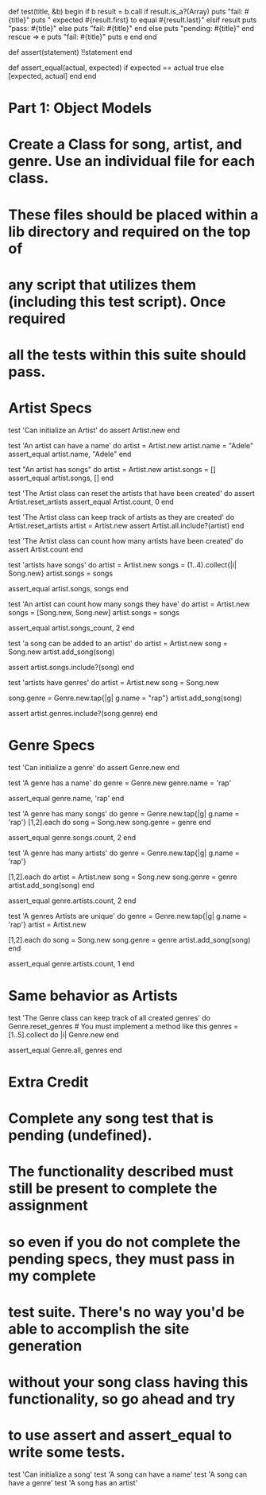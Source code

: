def test(title, &b)
  begin
    if b
      result = b.call
      if result.is_a?(Array)
        puts "fail: #{title}"
        puts "      expected #{result.first} to equal #{result.last}"
      elsif result
        puts "pass: #{title}"
      else
        puts "fail: #{title}"
      end
    else
      puts "pending: #{title}"
    end
  rescue => e
    puts "fail: #{title}"
    puts e
  end
end

def assert(statement)
  !!statement
end

def assert_equal(actual, expected)
  if expected == actual
    true
  else
    [expected, actual]
  end
end

# Part 1: Object Models

# Create a Class for song, artist, and genre. Use an individual file for each class.
# These files should be placed within a lib directory and required on the top of
# any script that utilizes them (including this test script). Once required
# all the tests within this suite should pass.

# Artist Specs
test 'Can initialize an Artist' do
  assert Artist.new
end

test 'An artist can have a name' do
  artist = Artist.new
  artist.name = "Adele"
  assert_equal artist.name, "Adele"
end

test "An artist has songs" do
  artist = Artist.new
  artist.songs = []
  assert_equal artist.songs, []
end

test 'The Artist class can reset the artists that have been created' do
  assert Artist.reset_artists
  assert_equal Artist.count, 0
end

test 'The Artist class can keep track of artists as they are created' do
  Artist.reset_artists
  artist = Artist.new
  assert Artist.all.include?(artist)
end

test 'The Artist class can count how many artists have been created' do
  assert Artist.count
end

test 'artists have songs' do
  artist = Artist.new
  songs = (1..4).collect{|i| Song.new}
  artist.songs = songs

  assert_equal artist.songs, songs
end

test 'An artist can count how many songs they have' do
  artist = Artist.new
  songs = [Song.new, Song.new]
  artist.songs = songs

  assert_equal artist.songs_count, 2
end

test 'a song can be added to an artist' do
  artist = Artist.new
  song = Song.new
  artist.add_song(song)

  assert artist.songs.include?(song)
end

test 'artists have genres' do
  artist = Artist.new
  song = Song.new

  song.genre = Genre.new.tap{|g| g.name = "rap"}
  artist.add_song(song)

  assert artist.genres.include?(song.genre)
end

# Genre Specs
test 'Can initialize a genre' do
  assert Genre.new
end

test 'A genre has a name' do
  genre = Genre.new
  genre.name = 'rap'

  assert_equal genre.name, 'rap'
end

test 'A genre has many songs' do
  genre = Genre.new.tap{|g| g.name = 'rap'}
  [1,2].each do
    song = Song.new
    song.genre = genre
  end

  assert_equal genre.songs.count, 2
end

test 'A genre has many artists' do
  genre = Genre.new.tap{|g| g.name = 'rap'}

  [1,2].each do
    artist = Artist.new
    song = Song.new
    song.genre = genre
    artist.add_song(song)
  end

  assert_equal genre.artists.count, 2
end

test 'A genres Artists are unique' do
  genre = Genre.new.tap{|g| g.name = 'rap'}
  artist = Artist.new

  [1,2].each do
    song = Song.new
    song.genre = genre
    artist.add_song(song)
  end

  assert_equal genre.artists.count, 1
end

# Same behavior as Artists
test 'The Genre class can keep track of all created genres' do
  Genre.reset_genres # You must implement a method like this
  genres = [1..5].collect do |i|
    Genre.new
  end

  assert_equal Genre.all, genres
end

# Extra Credit
# Complete any song test that is pending (undefined).
# The functionality described must still be present to complete the assignment
# so even if you do not complete the pending specs, they must pass in my complete
# test suite. There's no way you'd be able to accomplish the site generation
# without your song class having this functionality, so go ahead and try
# to use assert and assert_equal to write some tests.

test 'Can initialize a song'
test 'A song can have a name'
test 'A song can have a genre'
test 'A song has an artist'

